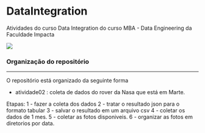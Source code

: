 # DataIntegration
Atividades do curso Data Integration do curso MBA - Data Engineering da Faculdade Impacta

<img src="imgs/python.jpg" style="max-width:1000px; "/>

### Organização do repositório
---
O repositório está organizado da seguinte forma
- atividade02 : coleta de dados do rover da Nasa que está em Marte.

Etapas:
1 - fazer a coleta dos dados
2 - tratar o resultado json para o formato tabular
3 - salvar o resultado em um arquivo csv
4 - coletar os dados de 1 mes.
5 - coletar as fotos disponiveis.
6 - organizar as fotos em diretorios por data.
